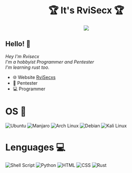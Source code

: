 <h1 align="center">🏆 It's RviSecx 🏆</h1>

<div id="header" align="center">
  <img loop="infinite" width="auto" src="https://giffiles.alphacoders.com/143/143227.gif">
</div>

## Hello! 🌱

<p><em> Hey I'm Rvisecx<br>
     I'm a hobbyist Programmer and Pentester <br>
     I'm learning rust too.
</em></p>

 - 🌐 Website [RviSecxs](https://rvisecx.github.io/rui-website/)
 - 👾 Pentester
 - 💻 Programmer 

# OS 🐧

![Ubuntu](https://img.shields.io/badge/Ubuntu-E95420?style=flat&logo=ubuntu&logoColor=white)
![Manjaro](https://img.shields.io/badge/manjaro-35BF5C?style=flat&logo=manjaro&logoColor=white) 
![Arch Linux](https://img.shields.io/badge/Arch_Linux-1793D1?style=flat&logo=arch-linux&logoColor=white) 
![Debian](https://img.shields.io/badge/Debian-A81D33?style=flat&logo=debian&logoColor=white)
![Kali Linux](https://img.shields.io/badge/Kali_Linux-557C94?style=flat&logo=kali-linux&logoColor=white)

# Lenguages 💻

![Shell Script](https://img.shields.io/badge/Shell_Script-121011?style=flat&logo=gnu-bash&logoColor=white) 
![Python](https://img.shields.io/badge/Python-14354C?style=flat&logo=python&logoColor=white)
![HTML](https://img.shields.io/badge/HTML-e34c26?style=flat&logo=html5&logoColor=white)
![CSS](https://img.shields.io/badge/CSS-563d7c?&style=flat&logo=css3&logoColor=white)
![Rust](https://img.shields.io/badge/Rust-000000?style=flat&logo=rust&logoColor=white) 
